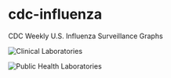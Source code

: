 # cdc-influenza
CDC Weekly U.S. Influenza Surveillance Graphs

![Clinical Laboratories](https://www.cdc.gov/flu/weekly/WeeklyArchives2023-2024/images/WHONPHL28_small.gif?raw=true)

![Public Health Laboratories](https://www.cdc.gov/flu/weekly/weeklyarchives2023-2024/images/WHOPHL28_small.gif?raw=true)
        